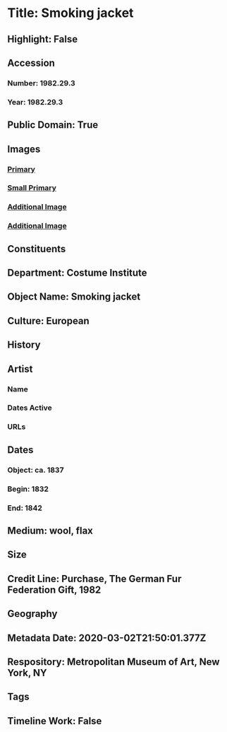 # Title: Smoking jacket
## Highlight: False
## Accession
### Number: 1982.29.3
### Year: 1982.29.3
## Public Domain: True
## Images
### [Primary](https://images.metmuseum.org/CRDImages/ci/original/1982.29.3_F2.jpg)
### [Small Primary](https://images.metmuseum.org/CRDImages/ci/web-large/1982.29.3_F2.jpg)
### [Additional Image](https://images.metmuseum.org/CRDImages/ci/original/1982.29.3_B.jpg)
### [Additional Image](https://images.metmuseum.org/CRDImages/ci/original/1982.29.3_F.JPG)
## Constituents
## Department: Costume Institute
## Object Name: Smoking jacket
## Culture: European
## History
## Artist
### Name
### Dates Active
### URLs
## Dates
### Object: ca. 1837
### Begin: 1832
### End: 1842
## Medium: wool, flax
## Size
## Credit Line: Purchase, The German Fur Federation Gift, 1982
## Geography
## Metadata Date: 2020-03-02T21:50:01.377Z
## Respository: Metropolitan Museum of Art, New York, NY
## Tags
## Timeline Work: False